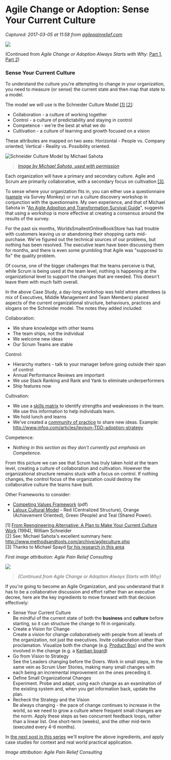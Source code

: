 # Agile Change or Adoption: Sense Your Current Culture

_Captured: 2017-03-05 at 11:58 from [agilepainrelief.com](https://agilepainrelief.com/notesfromatooluser/2016/04/agile-change-or-adoption-sense-your-current-culture.html#.WLvvM7u1KaM)_

![](https://agilepainrelief.com/wp-content/uploads/2016/12/Be-Always-Changing-sense-culture.jpg)

(Continued from _Agile Change or Adoption Always Starts with Why_: [Part 1](http://agilepainrelief.com/notesfromatooluser/2016/03/agile-change-or-adoption-always-starts-with-why.html), [Part 2](http://agilepainrelief.com/notesfromatooluser/2016/04/agile-change-or-adoption-the-steps-to-go-from-why-to-how.html))

### Sense Your Current Culture

To understand the culture you're attempting to change in your organization, you need to measure (or sense) the current state and then map that state to a model.

The model we will use is the Schneider Culture Model [[1]](https://agilepainrelief.com/notesfromatooluser/2016/04/agile-change-or-adoption-sense-your-current-culture.html) [[2]](https://agilepainrelief.com/notesfromatooluser/2016/04/agile-change-or-adoption-sense-your-current-culture.html):

  * Collaboration - a culture of working together
  * Control - a culture of predictability and staying in control
  * Competence - we're the best at what we do
  * Cultivation - a culture of learning and growth focused on a vision

These attributes are mapped on two axes: Horizontal - People vs. Company oriented; Vertical - Reality vs. Possibility oriented.

![Schneider Culture Model by Michael Sahota](https://agilepainrelief.com/wp-content/uploads/2016/04/Schneider-Culture-Model.Michael-Sahota-1024x751.jpg)

> _[Image by Michael Sahota, used with permission](http://agilitrix.com/2011/03/how-to-make-your-culture-work/)_

Each organization will have a primary and secondary culture. Agile and Scrum are primarily collaborative, with a secondary focus on cultivation [[3]](https://agilepainrelief.com/notesfromatooluser/2016/04/agile-change-or-adoption-sense-your-current-culture.html).

To sense where your organization fits in, you can either use a questionnaire ([sample](https://www.surveymonkey.com/mp/employee-satisfaction-surveys/) via Survey Monkey) or run a culture discovery workshop in conjunction with the questionnaire. My own experience, and that of Michael Sahota in "[An Agile Adoption and Transformation Survival Guide](http://www.infoq.com/minibooks/agile-adoption-transformation)", suggests that using a workshop is more effective at creating a consensus around the results of the survey.

For the past six months, WorldsSmallestOnlineBookStore has had trouble with customers leaving us or abandoning their shopping carts mid-purchase. We've figured out the technical sources of our problems, but nothing has been resolved. The executive team have been discussing them for months, and there is even some grumbling that Agile was "supposed to fix" the quality problem.

Of course, one of the bigger challenges that the teams perceive is that, while Scrum is being used at the team level, nothing is happening at the organizational level to support the changes that are needed. This doesn't leave them with much faith overall.

In the above Case Study, a day-long workshop was held where attendees (a mix of Executives, Middle Management and Team Members) placed aspects of the current organizational structure, behaviours, practices and slogans on the Schneider model. The notes they added included:

Collaboration:

  * We share knowledge with other teams
  * The team ships, not the individual
  * We welcome new ideas
  * Our Scrum Teams are stable

Control:

  * Hierarchy matters - talk to your manager before going outside their span of control
  * Annual Performance Reviews are important
  * We use Stack Ranking and Rank and Yank to eliminate underperformers
  * Ship features now

Cultivation:

  * We use a [skills matrix](http://agilepainrelief.com/notesfromatooluser/2012/02/scrummaster-talesthe-team-gets-bottlenecked.html) to identify strengths and weaknesses in the team. We use this information to help individuals learn.
  * We hold lunch and learns
  * We've created a [community of practice](https://www.mountaingoatsoftware.com/blog/cultivate-communities-of-practice) to share new ideas. Example: <http://www.infoq.com/articles/levison-TDD-adoption-strategy>

Competence:

  * _Nothing in this section as they don't currently put emphasis on Competence._

From this picture we can see that Scrum has truly taken hold at the team level, creating a culture of collaboration and cultivation. However the organizational structure remains stuck with a focus on control. If nothing changes, the control focus of the organization could destroy the collaborative culture the teams have built.

Other Frameworks to consider:  
- [Competing Values Framework](http://www.thercfgroup.com/files/resources/an_introduction_to_the_competing_values_framework.pdf) (pdf)  
- [Laloux Cultural Model](http://agileforall.com/laloux-cultural-model-and-agile-adoption/) - Red (Centralized Structure), Orange (Achievement Oriented), Green (People) and Teal (Shared Power).

[1] [From Reengineering Alternative: A Plan to Make Your Current Culture Work](http://www.amazon.com/The-Reengineering-Alternative-William-Schneider/dp/0071359818/&tag=notesfromatoo-20) (1994), William Schneider  
[2] See: Michael Sahota's excellent summary here: <http://www.methodsandtools.com/archive/agileculture.php>  
[3] Thanks to Michael Spayd [for his research in this area](http://collectiveedgecoaching.com/2010/07/agile__culture/)

_First image attribution: Agile Pain Relief Consulting_

  
![](https://agilepainrelief.com/wp-content/uploads/2016/12/Be-Always-Changing.jpg)

> _(Continued from Agile Change or Adoption Always Starts with Why)_

If you're going to become an Agile Organization, and you understand that it has to be a collaborative discussion and effort rather than an executive decree, here are the key ingredients to move forward with that decision effectively:

  * Sense Your Current Culture  
Be mindful of the current state of both the **business** and **culture** before starting, so it can structure the change to fit in organically.
  * Create a Vision for Change  
Create a vision for change collaboratively with people from all levels of the organization, not just the executives. Invite collaboration rather than proclamation. Visualize both the change (e.g. [Product Box](http://www.innovationgames.com/product-box/)) and the work involved in the change (e.g. a [Kanban board](https://agilepainrelief.com/notesfromatooluser/2015/02/kanban-portfolio-view.html))
  * Go from Vision to Strategy  
See the Leaders changing before the Doers. Work in small steps, in the same vein as Scrum User Stories, making many small changes with each being an incremental improvement on the ones preceding it.
  * Define Small Organizational Changes  
Experiment. Probe and adapt, using each change as an examination of the existing system and, when you get information back, update the plan.
  * Recheck the Strategy and the Vision  
Be always changing - the pace of change continues to increase in the world, so we need to grow a culture where frequent small changes are the norm. Apply these steps as two concurrent feedback loops, rather than a linear list. One short-term (weeks), and the other mid-term (executed every 4-6 months).

In [the next post in this series](http://agilepainrelief.com/notesfromatooluser/2016/04/agile-change-or-adoption-sense-your-current-culture.html) we'll explore the above ingredients, and apply case studies for context and real world practical application.

_Image attribution: Agile Pain Relief Consulting_
